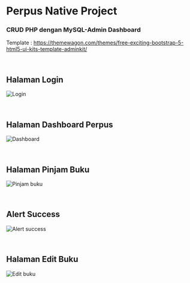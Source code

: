 # Perpus Native Project
<h3>CRUD PHP dengan MySQL-Admin Dashboard</h3>

Template : https://themewagon.com/themes/free-exciting-bootstrap-5-html5-ui-kits-template-adminkit/

<br>
<h2>Halaman Login</h2>

![Login](https://user-images.githubusercontent.com/65702027/140854558-01b0deff-31d7-43d0-8e9c-57d8be56af09.png)

<br>
<h2>Halaman Dashboard Perpus</h2>

![Dashboard](https://user-images.githubusercontent.com/65702027/140853340-b02f4bdf-6928-4857-aa90-e59a78aea2fa.png)

<br>
<h2>Halaman Pinjam Buku</h2>

![Pinjam buku](https://user-images.githubusercontent.com/65702027/140854880-54794ed9-e2c6-4b15-a511-88689e0452c2.png)


<br>
<h2>Alert Success</h2>

![Alert success](https://user-images.githubusercontent.com/65702027/140854900-5a47ffd5-6848-48ee-9cff-d2609c74bfc7.png)


<br>
<h2>Halaman Edit Buku</h2>

![Edit buku](https://user-images.githubusercontent.com/65702027/140854919-bc406716-e9a6-456d-b0bb-f5ec46182820.png)
